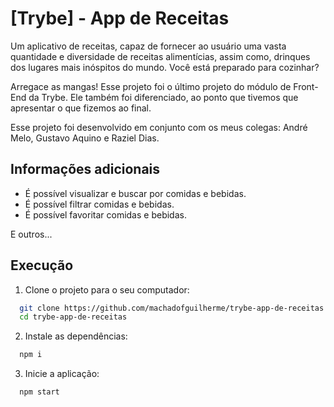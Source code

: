 
# [Trybe] - App de Receitas

Um aplicativo de receitas, capaz de fornecer ao usuário uma vasta quantidade e diversidade de receitas alimentícias, assim como, drinques dos lugares mais inóspitos do mundo. Você está preparado para cozinhar?

Arregace as mangas! Esse projeto foi o último projeto do módulo de Front-End da Trybe. Ele também foi diferenciado, ao ponto que tivemos que apresentar o que fizemos ao final.

Esse projeto foi desenvolvido em conjunto com os meus colegas: André Melo, Gustavo Aquino e Raziel Dias.
## Informações adicionais

- É possível visualizar e buscar por comidas e bebidas.
- É possível filtrar comidas e bebidas.
- É possível favoritar comidas e bebidas.

E outros...


## Execução

1. Clone o projeto para o seu computador:

```bash
  git clone https://github.com/machadofguilherme/trybe-app-de-receitas.git
  cd trybe-app-de-receitas
```
2. Instale as dependências:

```bash
  npm i
```

3. Inicie a aplicação:

```bash
  npm start
```
